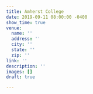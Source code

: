 ```yaml
---
title: Amherst College
date: 2019-09-11 08:00:00 -0400
show_time: true
venue:
  name: ''
  address: ''
  city: ''
  state: ''
  zip: ''
link: ''
description: ''
images: []
draft: true

---
```

